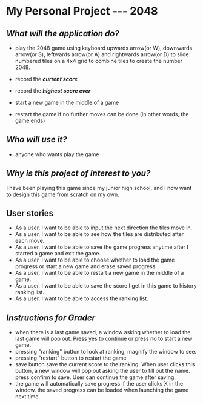 # My Personal Project --- 2048

## *What will the application do?*


- play the 2048 game using keyboard upwards arrow(or W), downwards arrow(or S),
 leftwards arrow(or A) and rightwards arrow(or D) to slide numbered tiles on a 4x4 grid to combine tiles to create the number 2048.

- record the ***current score***
- record the ***highest score ever***
- start a new game in the middle of a game
- restart the game if no further moves can be done (in other words, the game ends)



## *Who will use it?*
* anyone who wants play the game




## *Why is this project of interest to you?*
I have been playing this game since my junior high school, and 
I now want to design this game from scratch on my own.

## User stories
- As a user, I want to be able to input the next direction the tiles move in.
- As a user, I want to be able to see how the tiles are distributed after each move.
- As a user, I want to be able to save the game progress anytime after I started a game 
and exit the game. 
- As a user, I want to be able to choose whether to load the game progress or start a new game and erase
 saved progress.
- As a user, I want to be able to restart a new game in the middle of a game.
- As a user, I want to be able to save the score I get in this game to history ranking list.
- As a user, I want to be able to access the ranking list.

## ***Instructions for Grader***

* when there is a last game saved, a window asking whether to load the last game will pop out.
 Press yes to continue or press no to start a new game.
* pressing "ranking" button to look at ranking, magnify the window to see.
* pressing "restart" button to restart the game
* save button save the current score to the ranking. When user clicks this button, a new window will pop out asking 
the user to fill out the name. press confirm to save. User can continue the game after saving.
* the game will automatically save progress if the user clicks X in the window.
the saved progress can be loaded when launching the game next time.
